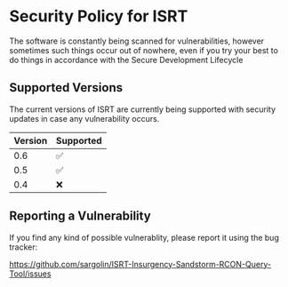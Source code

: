 # Security Policy for ISRT
The software is constantly being scanned for vulnerabilities, however sometimes such things occur out of nowhere, even if you try your best to do things in accordance with the Secure Development Lifecycle

## Supported Versions

The current versions of ISRT are currently being supported with security updates in case any vulnerability occurs.

| Version | Supported          |
| ------- | ------------------ |
| 0.6       | :white_check_mark: |
| 0.5     | :white_check_mark: |
| 0.4       | :x:                |

## Reporting a Vulnerability

If you find any kind of possible vulnerablity, please report it using the bug tracker:

https://github.com/sargolin/ISRT-Insurgency-Sandstorm-RCON-Query-Tool/issues

